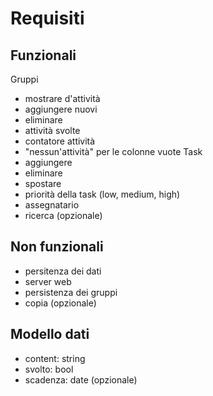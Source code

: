 # Requisiti

## Funzionali
Gruppi
-   mostrare d'attività
-   aggiungere nuovi
-   eliminare 
-   attività svolte
-   contatore attività
-   "nessun'attività" per le colonne vuote
Task
-   aggiungere 
-   eliminare 
-   spostare 
-   priorità della task (low, medium, high)
-   assegnatario
-   ricerca (opzionale)

## Non funzionali
- persitenza dei dati
- server web
- persistenza dei gruppi
- copia (opzionale)

## Modello dati
- content: string
- svolto: bool
- scadenza: date (opzionale)